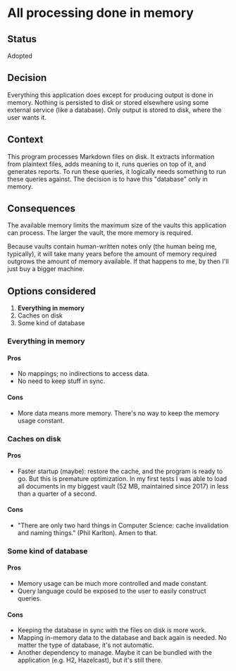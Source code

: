 # All processing done in memory

## Status

Adopted

## Decision

Everything this application does except for producing output is done in memory. Nothing is persisted to disk or stored elsewhere using some external service (like a database). Only output is stored to disk, where the user wants it.

## Context

This program processes Markdown files on disk. It extracts information from plaintext files, adds meaning to it, runs queries on top of it, and generates reports. To run these queries, it logically needs something to run these queries against. The decision is to have this "database" only in memory.

## Consequences

The available memory limits the maximum size of the vaults this application can process. The larger the vault, the more memory is required.

Because vaults contain human-written notes only (the human being me, typically), it will take many years before the amount of memory required outgrows the amount of memory available. If that happens to me, by then I'll just buy a bigger machine.

## Options considered

1. **Everything in memory**
2. Caches on disk
3. Some kind of database

### Everything in memory

#### Pros

- No mappings; no indirections to access data.
- No need to keep stuff in sync.

#### Cons

- More data means more memory. There's no way to keep the memory usage constant.

### Caches on disk

#### Pros

- Faster startup (maybe): restore the cache, and the program is ready to go. But this is premature optimization. In my first tests I was able to load all documents in my biggest vault (52 MB, maintained since 2017) in less than a quarter of a second.

#### Cons

- "There are only two hard things in Computer Science: cache invalidation and naming things." (Phil Karlton). Amen to that. 

### Some kind of database

#### Pros

- Memory usage can be much more controlled and made constant.
- Query language could be exposed to the user to easily construct queries.

#### Cons

- Keeping the database in sync with the files on disk is more work.
- Mapping in-memory data to the database and back again is needed. No matter the type of database, it's not automatic.
- Another dependency to manage. Maybe it can be bundled with the application (e.g. H2, Hazelcast), but it's still there.
